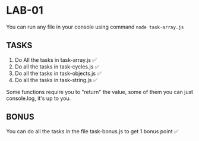 # LAB-01

You can run any file in your console using command `node task-array.js`

## TASKS

1. Do All the tasks in task-array.js ✅
2. Do all the tasks in task-cycles.js ✅
3. Do all the tasks in task-objects.js ✅
4. Do all the tasks in task-string.js ✅

Some functions require you to "return" the value, some of them you can just console.log, it's up to you.


## BONUS
You can do all the tasks in the file task-bonus.js to get 1 bonus point ✅


